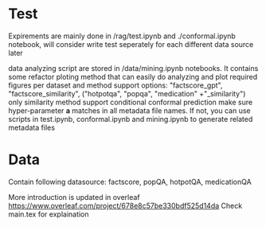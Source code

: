 # Test
Expirements are mainly done in /rag/test.ipynb and ./conformal.ipynb notebook, will consider write test seperately for each different data source later

data analyzing script are stored in /data/mining.ipynb notebooks. It contains some refactor ploting method that can easily do analyzing and plot required figures per dataset and method
support options: "factscore_gpt", "factscore_similarity", ("hotpotqa", "popqa", "medication" +"_similarity")
only similarity method support conditional conformal prediction
make sure hyper-parameter **a** matches in all metadata file names. If not, you can use scripts in test.ipynb, conformal.ipynb and mining.ipynb to generate related metadata files


# Data
Contain following datasource: factscore, popQA, hotpotQA, medicationQA

More introduction is updated in overleaf https://www.overleaf.com/project/678e8c57be330bdf525d14da
Check main.tex for explaination
